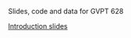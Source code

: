 Slides, code and data for GVPT 628

[Introduction slides](https://neilblund.github.io/GVPT628_Fall2025/Slides/Slides_00_Introduction.html)
